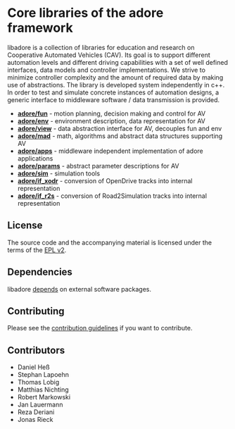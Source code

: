 <!--
#********************************************************************************
#* Copyright (C) 2017-2020 German Aerospace Center (DLR). 
#* Eclipse ADORe, Automated Driving Open Research https://eclipse.org/adore
#*
#* This program and the accompanying materials are made available under the 
#* terms of the Eclipse Public License 2.0 which is available at
#* http://www.eclipse.org/legal/epl-2.0.
#*
#* SPDX-License-Identifier: EPL-2.0 
#*
#* Contributors: 
#********************************************************************************
-->

# Core libraries of the adore framework

libadore is a collection of libraries for education and research on Cooperative Automated Vehicles (CAV). Its goal is to support different automation levels and different driving capabilities with a set of well defined interfaces, data models and controller implementations. We strive to minimize controller complexity and the amount of required data by making use of abstractions. The library is developed system independently in c++. In order to test and simulate concrete instances of automation designs, a generic interface to middleware software / data transmission is provided. 

* [**adore/fun**](adore/fun) - motion planning, decision making and control for AV
* [**adore/env**](adore/env) - environment description, data representation for AV
* [**adore/view**](adore/view) - data abstraction interface for AV, decouples fun and env
* [**adore/mad**](adore/mad) - math, algorithms and abstract data structures supporting AV
* [**adore/apps**](adore/apps) - middleware independent implementation of adore applications
* [**adore/params**](adore/params) - abstract parameter descriptions for AV
* [**adore/sim**](adore/sim) - simulation tools
* [**adore/if_xodr**](adore/if_xodr) - conversion of OpenDrive tracks into internal representation
* [**adore/if_r2s**](adore/if_r2s) - conversion of Road2Simulation tracks into internal representation


## License
The source code and the accompanying material is licensed under the terms of the [EPL v2](LICENSE).

## Dependencies
libadore [depends](dependencies.md) on external software packages.

## Contributing
Please see the [contribution guidelines](CONTRIBUTING.md) if you want to contribute.

## Contributors
- Daniel Heß
- Stephan Lapoehn
- Thomas Lobig
- Matthias Nichting
- Robert Markowski
- Jan Lauermann
- Reza Deriani
- Jonas Rieck
